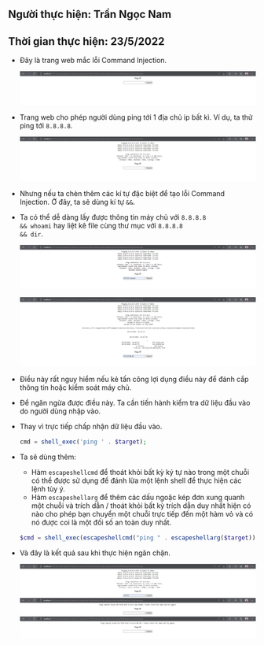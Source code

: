## Người thực hiện: Trần Ngọc Nam
## Thời gian thực hiện: 23/5/2022

- Đây là trang web mắc lỗi Command Injection.
  
  ![CHESSE](../../img/3.png)

- Trang web cho phép người dùng ping tới 1 địa chủ ip bất kì. Ví dụ, ta thử ping tới <code>8.8.8.8</code>.
  
  ![CHESSE](../../img/4.png)

- Nhưng nếu ta chèn thêm các kí tự đặc biệt để tạo lỗi Command Injection. Ở đây, ta sẽ dùng kí tự <code>&&</code>.
- Ta có thể dễ dàng lấy được thông tin máy chủ với <code>8.8.8.8 && whoami</code> hay liệt kê file cùng thư mục với <code>8.8.8.8 && dir</code>.
  
  ![CHESSE](../../img/5.png)

  ![CHESSE](../../img/6.png)

- Điều này rất nguy hiểm nếu kẻ tấn công lợi dụng điều này để đánh cắp thông tin hoặc kiểm soát máy chủ.
- Để ngăn ngừa được điều này. Ta cần tiến hành kiểm tra dữ liệu đầu vào do người dùng nhập vào.
- Thay vì trực tiếp chấp nhận dữ liệu đầu vào.
  ```php
  cmd = shell_exec('ping ' . $target);
  ```
- Ta sẽ dùng thêm:
  - Hàm <code>escapeshellcmd</code> để thoát khỏi bất kỳ ký tự nào trong một chuỗi có thể được sử dụng để đánh lừa một lệnh shell để thực hiện các lệnh tùy ý.
  - Hàm <code>escapeshellarg</code> để thêm các dấu ngoặc kép đơn xung quanh một chuỗi và trích dẫn / thoát khỏi bất kỳ trích dẫn duy nhất hiện có nào cho phép bạn chuyển một chuỗi trực tiếp đến một hàm vỏ và có nó được coi là một đối số an toàn duy nhất.

  ```php
  $cmd = shell_exec(escapeshellcmd("ping " . escapeshellarg($target)));
  ``` 

- Và đây là kết quả sau khi thực hiện ngăn chặn.
  
  ![CHESSE](../../img/7.png)